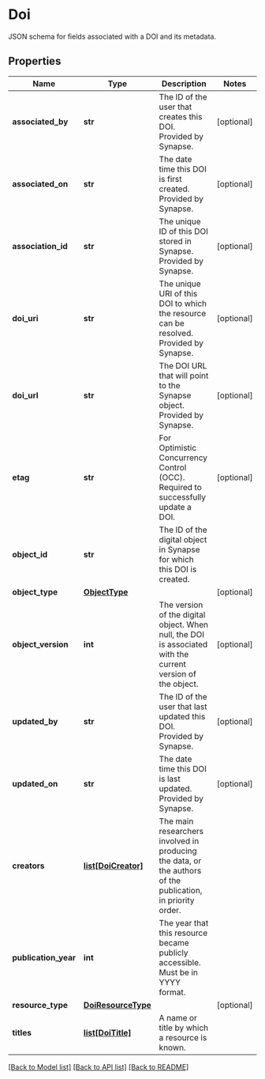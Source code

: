 # Doi

JSON schema for fields associated with a DOI and its metadata.
## Properties
Name | Type | Description | Notes
------------ | ------------- | ------------- | -------------
**associated_by** | **str** | The ID of the user that creates this DOI. Provided by Synapse. | [optional] 
**associated_on** | **str** | The date time this DOI is first created. Provided by Synapse. | [optional] 
**association_id** | **str** | The unique ID of this DOI stored in Synapse. Provided by Synapse. | [optional] 
**doi_uri** | **str** | The unique URI of this DOI to which the resource can be resolved. Provided by Synapse. | [optional] 
**doi_url** | **str** | The DOI URL that will point to the Synapse object. Provided by Synapse. | [optional] 
**etag** | **str** | For Optimistic Concurrency Control (OCC). Required to successfully update a DOI. | [optional] 
**object_id** | **str** | The ID of the digital object in Synapse for which this DOI is created. | 
**object_type** | [**ObjectType**](ObjectType.md) |  | [optional] 
**object_version** | **int** | The version of the digital object. When null, the DOI is associated with the current version of the object. | [optional] 
**updated_by** | **str** | The ID of the user that last updated this DOI. Provided by Synapse. | [optional] 
**updated_on** | **str** | The date time this DOI is last updated. Provided by Synapse. | [optional] 
**creators** | [**list[DoiCreator]**](DoiCreator.md) | The main researchers involved in producing the data, or the authors of the publication, in priority order.  | 
**publication_year** | **int** | The year that this resource became publicly accessible. Must be in YYYY format. | 
**resource_type** | [**DoiResourceType**](DoiResourceType.md) |  | [optional] 
**titles** | [**list[DoiTitle]**](DoiTitle.md) | A name or title by which a resource is known. | 

[[Back to Model list]](../README.md#documentation-for-models) [[Back to API list]](../README.md#documentation-for-api-endpoints) [[Back to README]](../README.md)


